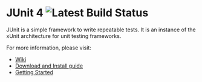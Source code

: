 # JUnit 4 ![Latest Build Status](https://junit.ci.cloudbees.com/job/JUnit/badge/icon)
JUnit is a simple framework to write repeatable tests. It is an instance of the xUnit architecture for unit testing frameworks.

For more information, please visit:
* [Wiki](https://github.com/KentBeck/junit/wiki)
* [Download and Install guide](https://github.com/KentBeck/junit/wiki/Download-and-Install)
* [Getting Started](https://github.com/KentBeck/junit/wiki/Getting-started)

